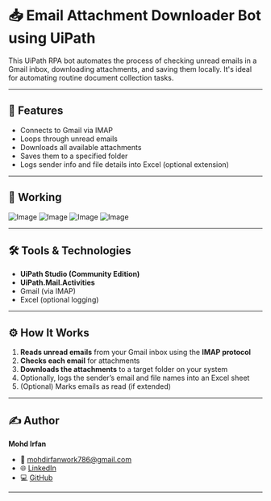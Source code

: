 # 📥 Email Attachment Downloader Bot using UiPath


This UiPath RPA bot automates the process of checking unread emails in a Gmail inbox, downloading attachments, and saving them locally. It's ideal for automating routine document collection tasks.

---

## 🚀 Features

- Connects to Gmail via IMAP
- Loops through unread emails
- Downloads all available attachments
- Saves them to a specified folder
- Logs sender info and file details into Excel (optional extension)

---

## 📸 Working 

![Image](https://github.com/user-attachments/assets/b4589755-2169-4e43-8a6a-ff780e092a9c)
![Image](https://github.com/user-attachments/assets/b75ec196-9073-4cb3-8e95-4a5458f3be85)
![Image](https://github.com/user-attachments/assets/65d94f7b-f22f-4da9-ba6e-24b57fa49c1c)
![Image](https://github.com/user-attachments/assets/971a72e9-c0bf-4ea9-b9aa-d00e8d044f73)

---

## 🛠️ Tools & Technologies

- **UiPath Studio (Community Edition)**
- **UiPath.Mail.Activities**
- Gmail (via IMAP)
- Excel (optional logging)

---

## ⚙️ How It Works

1. **Reads unread emails** from your Gmail inbox using the **IMAP protocol**
2. **Checks each email** for attachments
3. **Downloads the attachments** to a target folder on your system
4. Optionally, logs the sender’s email and file names into an Excel sheet
5. (Optional) Marks emails as read (if extended)

---

## ✍️ Author

**Mohd Irfan**  
- 📧 [mohdirfanwork786@gmail.com](mailto:mohdirfanwork786@gmail.com)  
- 🌐 [LinkedIn](https://www.linkedin.com/in/irfan786msfri/)  
- 💻 [GitHub](https://github.com/mohdirfan-code)

---
